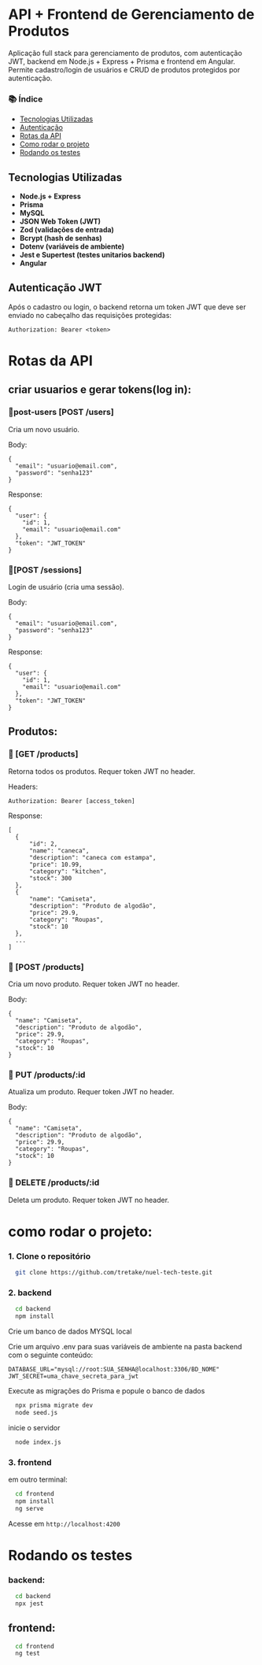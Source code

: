 # API + Frontend de Gerenciamento de Produtos

Aplicação full stack para gerenciamento de produtos, com autenticação JWT, backend em Node.js + Express + Prisma e frontend em Angular. Permite cadastro/login de usuários e CRUD de produtos protegidos por autenticação.

### 📚 Índice

- [ Tecnologias Utilizadas](#tecnologias-utilizadas)
- [ Autenticação](#autenticacao-jwt)
- [ Rotas da API](#rotas-da-api)
- [ Como rodar o projeto](#como-rodar-o-projeto)
- [ Rodando os testes](#rodando-os-testes)

## Tecnologias Utilizadas

- **Node.js + Express**
- **Prisma**
- **MySQL**
- **JSON Web Token (JWT)**
- **Zod (validações de entrada)**
- **Bcrypt (hash de senhas)**
- **Dotenv (variáveis de ambiente)**
- **Jest e Supertest (testes unitarios backend)**
- **Angular**

## Autenticação JWT

Após o cadastro ou login, o backend retorna um token JWT que deve ser enviado no cabeçalho das requisições protegidas:

```
Authorization: Bearer <token>
```

# Rotas da API

## criar usuarios e gerar tokens(log in):

### 🔸post-users [POST /users]

Cria um novo usuário.

Body:

    {
      "email": "usuario@email.com",
      "password": "senha123"
    }

Response:

    {
      "user": {
        "id": 1,
        "email": "usuario@email.com"
      },
      "token": "JWT_TOKEN"
    }

### 🔸[POST /sessions]

Login de usuário (cria uma sessão).

Body:

    {
      "email": "usuario@email.com",
      "password": "senha123"
    }

Response:

    {
      "user": {
        "id": 1,
        "email": "usuario@email.com"
      },
      "token": "JWT_TOKEN"
    }

## Produtos:

### 🔸 [GET /products]

Retorna todos os produtos.
Requer token JWT no header.

Headers:

    Authorization: Bearer [access_token]

Response:

    [
      {
          "id": 2,
          "name": "caneca",
          "description": "caneca com estampa",
          "price": 10.99,
          "category": "kitchen",
          "stock": 300
      },
      {
          "name": "Camiseta",
          "description": "Produto de algodão",
          "price": 29.9,
          "category": "Roupas",
          "stock": 10
      },
      ...
    ]

### 🔸 [POST /products]

Cria um novo produto. Requer token JWT no header.

Body:

    {
      "name": "Camiseta",
      "description": "Produto de algodão",
      "price": 29.9,
      "category": "Roupas",
      "stock": 10
    }

### 🔸 PUT /products/:id

Atualiza um produto. Requer token JWT no header.

Body:

    {
      "name": "Camiseta",
      "description": "Produto de algodão",
      "price": 29.9,
      "category": "Roupas",
      "stock": 10
    }

### 🔸 DELETE /products/:id

Deleta um produto. Requer token JWT no header.

# como rodar o projeto:

### 1. Clone o repositório

```bash
  git clone https://github.com/tretake/nuel-tech-teste.git
```

### 2. backend

```bash
  cd backend
  npm install
```

Crie um banco de dados MYSQL local

Crie um arquivo .env para suas variáveis de ambiente na pasta backend com o seguinte conteúdo:

```
DATABASE_URL="mysql://root:SUA_SENHA@localhost:3306/BD_NOME"
JWT_SECRET=uma_chave_secreta_para_jwt
```

Execute as migrações do Prisma e popule o banco de dados

```bash
  npx prisma migrate dev
  node seed.js
```

inicie o servidor

```bash
  node index.js
```

### 3. frontend

em outro terminal:

```bash
  cd frontend
  npm install
  ng serve
```

Acesse em `http://localhost:4200`

# Rodando os testes

### backend:

```bash
  cd backend
  npx jest
```

## frontend:

```bash
  cd frontend
  ng test
```
